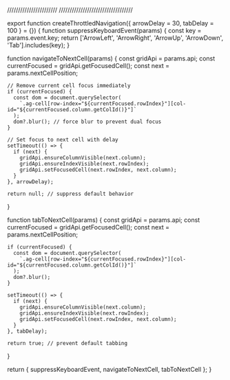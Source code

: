 ///////////////////////
//////////////////////////////////







export function createThrottledNavigation({ arrowDelay = 30, tabDelay = 100 } = {}) {
  function suppressKeyboardEvent(params) {
    const key = params.event.key;
    return ['ArrowLeft', 'ArrowRight', 'ArrowUp', 'ArrowDown', 'Tab'].includes(key);
  }

  function navigateToNextCell(params) {
    const gridApi = params.api;
    const currentFocused = gridApi.getFocusedCell();
    const next = params.nextCellPosition;

    // Remove current cell focus immediately
    if (currentFocused) {
      const dom = document.querySelector(
        `.ag-cell[row-index="${currentFocused.rowIndex}"][col-id="${currentFocused.column.getColId()}"]`
      );
      dom?.blur(); // force blur to prevent dual focus
    }

    // Set focus to next cell with delay
    setTimeout(() => {
      if (next) {
        gridApi.ensureColumnVisible(next.column);
        gridApi.ensureIndexVisible(next.rowIndex);
        gridApi.setFocusedCell(next.rowIndex, next.column);
      }
    }, arrowDelay);

    return null; // suppress default behavior
  }

  function tabToNextCell(params) {
    const gridApi = params.api;
    const currentFocused = gridApi.getFocusedCell();
    const next = params.nextCellPosition;

    if (currentFocused) {
      const dom = document.querySelector(
        `.ag-cell[row-index="${currentFocused.rowIndex}"][col-id="${currentFocused.column.getColId()}"]`
      );
      dom?.blur();
    }

    setTimeout(() => {
      if (next) {
        gridApi.ensureColumnVisible(next.column);
        gridApi.ensureIndexVisible(next.rowIndex);
        gridApi.setFocusedCell(next.rowIndex, next.column);
      }
    }, tabDelay);

    return true; // prevent default tabbing
  }

  return {
    suppressKeyboardEvent,
    navigateToNextCell,
    tabToNextCell
  };
}
